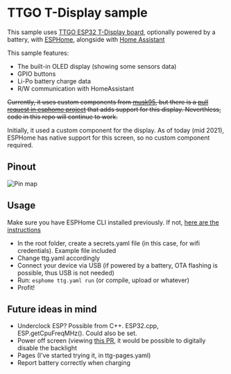 # TTGO T-Display sample

This sample uses [TTGO ESP32 T-Display board](https://github.com/Xinyuan-LilyGO/TTGO-T-Display), optionally powered by a battery, with [ESPHome](https://esphome.io/), alongside with [Home Assistant](https://www.home-assistant.io/)

This sample features:
- The built-in OLED display (showing some sensors data)
- GPIO buttons
- Li-Po battery charge data
- R/W communication with HomeAssistant

~~Currently, it uses custom components from [musk95](https://github.com/musk95/esphome), but there is a [pull request in esphome project](https://github.com/esphome/esphome/pull/918) that adds support for this display. Neverthless, code in this repo will continue to work.~~

Initially, it used a custom component for the display. As of today (mid 2021), ESPHome has native support for this screen, so no custom component required.



## Pinout

![Pin map](pinmap.jpg)

## Usage

Make sure you have ESPHome CLI installed previously. If not, [here are the instructions](https://esphome.io/guides/getting_started_command_line.html)

- In the root folder, create a secrets.yaml file (in this case, for wifi credentials). Example file included
- Change ttg.yaml accordingly
- Connect your device via USB (if powered by a battery, OTA flashing is possible, thus USB is not needed)
- Run: `esphome ttg.yaml run` (or compile, upload or whatever)
- Profit!

## Future ideas in mind

- Underclock ESP? Possible from C++. ESP32.cpp, ESP.getCpuFreqMHz(). Could also be set.
- Power off screen (viewing [this PR](https://github.com/esphome/esphome/pull/918/files), it would be possible to digitally disable the backlight
- Pages (I've started trying it, in ttg-pages.yaml)
- Report battery correctly when charging